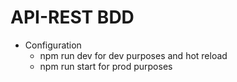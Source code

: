 # API-REST BDD

- Configuration
  - npm run dev for dev purposes and hot reload
  - npm run start for prod purposes